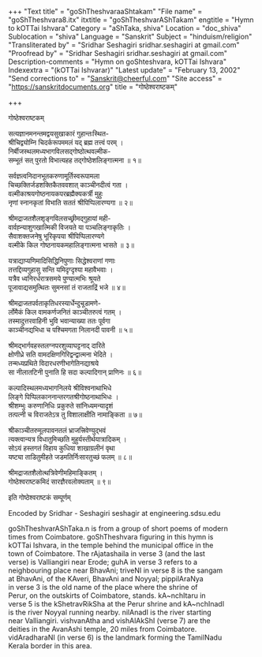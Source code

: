 +++
"Text title" = "goShTheshvaraaShtakam"
"File name" = "goShTheshvara8.itx"
itxtitle = "goShTheshvarAShTakam"
engtitle = "Hymn to kOTTai Ishvara"
Category = "aShTaka, shiva"
Location = "doc_shiva"
Sublocation = "shiva"
Language = "Sanskrit"
Subject = "hinduism/religion"
"Transliterated by" = "Sridhar  Seshagiri sridhar.seshagiri at gmail.com"
"Proofread by" = "Sridhar  Seshagiri sridhar.seshagiri at gmail.com"
Description-comments = "Hymn on goShteshvara, kOTTai Ishvara"
Indexextra = "(kOTTai Ishvarar)"
"Latest update" = "February 13, 2002"
"Send corrections to" = "Sanskrit@cheerful.com"
"Site access" = "https://sanskritdocuments.org"
title = "गोष्ठेश्वराष्टकम्"

+++
  
 गोष्ठेश्वराष्टकम्   
  
सत्यज्ञानमनन्तमद्वयसुखाकारं गुहान्तःस्थित-  
श्रीचिद्व्योम्नि चिदर्करूपममलं यद् ब्रह्म तत्त्वं परम् ।  
निर्बीजस्थलमध्यभागविलसद्गोष्ठोत्थवल्मीक-  
सम्भूतं सत् पुरतो विभात्यहह तद्गोष्ठेशलिङ्गात्मना ॥ १॥  
  
सर्वज्ञत्वनिदानभूतकरुणामूर्तिस्वरूपामला  
चिच्छक्तिर्जडशक्तिकैतववशात् काञ्चीनदीत्वं गता ।  
वल्मीकाश्रयगोष्ठनायकपरब्रह्मैक्यकर्त्री मुहुः  
नृणां स्नानकृतां विभाति सततं श्रीपिप्पिलारण्यगा ॥ २॥  
  
श्रीमद्राजतशैलश‍ृङ्गविलसच्छ्रीमद्गुहायां मही-  
वार्वह्न्याशुगखात्मिकी विजयते या पञ्चलिङ्गाकृतिः ।  
सैवाशक्तजनेषु भूरिकृपया श्रीपिप्पिलारण्यगे  
वल्मीके किल गोष्ठनायकमहालिङ्गात्मना भासते ॥ ३॥  
  
यत्राद्याप्यणिमादिसिद्धिनिपुणाः सिद्धेश्वराणां गणाः  
तत्तद्दिव्यगुहासु सन्ति यमिदृग्दृश्या महावैभवाः ।  
यत्रैव ध्वनिरर्धरात्रसमये पुण्यात्मभिः श्रूयते  
पूजावाद्यसमुत्थितः सुमनसां तं राजताद्रिं भजे ॥ ४॥  
  
श्रीमद्राजतपर्वताकृतिधरस्यार्धेन्दुचूडामणे-  
र्लोमैकं किल वामकर्णजनितं काञ्चीतरुत्वं गतम् ।  
तस्मादुत्तरवाहिनी भुवि भवान्याख्या ततः पूर्वगा  
काञ्चीनद्यभिधा च पश्चिमगता निलानदी पावनी ॥ ५॥  
  
श्रीमद्भार्गवहस्तलग्नपरशुव्याघट्टनाद् दारिते  
क्षोणीध्रे सति वामदक्षिणगिरिद्वन्द्वात्मना भेदिते ।  
तन्मध्यप्रथिते विदारधरणीभागेतिनद्याश्रये  
सा नीलातटिनी पुनाति हि सदा कल्पादिगान् प्राणिनः ॥ ६॥  
  
कल्पादिस्थलमध्यभागनिलये श्रीविश्वनाथाभिधे  
लिङ्गे पिप्पिलकाननान्तरगतश्रीगोष्ठनाथाभिधः ।  
श्रीशम्भुः करुणानिधिः प्रकुरुते सांनिध्यमन्यादृशं  
तत्पत्नी च विराजतेऽत्र तु विशालाक्षीति नामाङ्किता ॥ ७॥  
  
श्रीकाञ्चीतरुमूलपावनतलं भ्राजत्त्रिवेण्युद्भवं  
त्यक्त्वान्यत्र विधातुमिच्छति मुहुर्यस्तीर्थयात्रादिकम् ।  
सोऽयं हस्तगतं विहाय कुधिया शाखाग्रलीनं वृथा  
यष्ट्या ताडितुमीहते जडमतिर्निःसारतुच्छं फलम् ॥ ८॥  
  
श्रीमद्राजतशैलोत्थत्रिवेणीमहिमाङ्कितम् ।  
गोष्ठेश्वराष्टकमिदं सारज्ञैरवलोक्यताम् ॥ ९॥  
  
इति गोष्ठेश्वराष्टकं सम्पूर्णम्  
  
  
  
Encoded by Sridhar - Seshagiri seshagir at engineering.sdsu.edu  
  
goShTheshvarAShTaka.n is from a group of short poems of modern  
times from Coimbatore. goShTheshvara figuring in this hymn is  
kOTTai Ishvara, in the temple behind the municipal office in the  
town of Coimbatore. The rAjatashaila in verse 3 (and the last  
verse) is Valliangiri near Erode; guhA in verse 3 refers to a  
neighbouring place near BhavAni; triveNI in verse 8 is the sangam  
at BhavAni, of the KAveri, BhavAni and Noyyal; pippilAraNya  
in verse 3 is the old name of the place where the shrine of  
Perur, on the outskirts of Coimbatore, stands. kA~nchItaru in  
verse 5 is the kShetravRikSha at the Perur shrine and kA~nchInadI  
is the river Noyyal running nearby. nilAnadI is the river starting  
near Valliangiri. vishvanAtha and vishAlAkShI (verse 7) are the  
deities in the AvanAshi temple, 20 miles from Coimbatore.  
vidAradharaNI (in verse 6) is the landmark forming the TamilNadu  
Kerala border in this area.  
  

